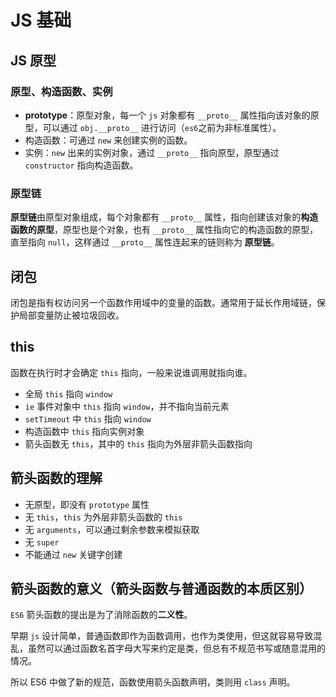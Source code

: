 # JS 基础

## JS 原型

### 原型、构造函数、实例

- **prototype**：原型对象，每一个 `js` 对象都有 `__proto__` 属性指向该对象的原型，可以通过 `obj.__proto__` 进行访问（`es6`之前为非标准属性）。
- 构造函数：可通过 `new` 来创建实例的函数。
- 实例：`new` 出来的实例对象，通过 `__proto__` 指向原型，原型通过 `constructor` 指向构造函数。


### 原型链

**原型链**由原型对象组成，每个对象都有 `__proto__` 属性，指向创建该对象的**构造函数的原型**，原型也是个对象，也有 `__proto__` 属性指向它的构造函数的原型，直至指向 `null`，这样通过 `__proto__` 属性连起来的链则称为 **原型链**。


## 闭包

闭包是指有权访问另一个函数作用域中的变量的函数。通常用于延长作用域链，保护局部变量防止被垃圾回收。


## this

函数在执行时才会确定 `this` 指向，一般来说谁调用就指向谁。

- 全局 `this` 指向 `window`
- `ie` 事件对象中 `this` 指向 `window`，并不指向当前元素
- `setTimeout` 中 `this` 指向 `window`
- 构造函数中 `this` 指向实例对象
- 箭头函数无 `this`，其中的 `this` 指向为外层非箭头函数指向


## 箭头函数的理解

- 无原型，即没有 `prototype` 属性
- 无 `this`，`this` 为外层非箭头函数的 `this`
- 无 `arguments`，可以通过剩余参数来模拟获取
- 无 `super`
- 不能通过 `new` 关键字创建



## 箭头函数的意义（箭头函数与普通函数的本质区别）

`ES6` 箭头函数的提出是为了消除函数的**二义性**。

早期 `js` 设计简单，普通函数即作为函数调用，也作为类使用，但这就容易导致混乱，虽然可以通过函数名首字母大写来约定是类，但总有不规范书写或随意混用的情况。

所以 ES6 中做了新的规范，函数使用箭头函数声明，类则用 `class` 声明。


